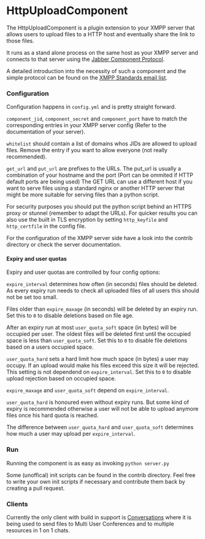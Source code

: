 # HttpUploadComponent

The HttpUploadComponent is a plugin extension to your XMPP server that allows
users to upload files to a HTTP host and eventually share the link to those
files.

It runs as a stand alone process on the same host as your XMPP server and
connects to that server using the [Jabber Component
Protocol](http://xmpp.org/extensions/xep-0114.html).

A detailed introduction into the necessity of such a component and the simple
protocol can be found on the [XMPP Standards email
list](http://mail.jabber.org/pipermail/standards/2015-June/029969.html).

### Configuration

Configuration happens in `config.yml` and is pretty straight forward.

```component_jid```, ```component_secret``` and ```component_port``` have to match the corresponding entries in your XMPP
server config (Refer to the documentation of your server). 

```whitelist``` should contain a list of domains whos JIDs are allowed to
upload files. Remove the entry if you want to allow everyone (not really
recommended).

```get_url``` and ```put_url``` are prefixes to the URLs. The put_url is
usually a combination of your hostname and the port (Port can be ommited if
HTTP default ports are being used) The GET URL can use a different host if you
want to serve files using a standard nginx or another HTTP server that might be
more suitable for serving files than a python script.

For security purposes you should put the python script behind an HTTPS proxy or
stunnel (remember to adapt the URLs).  For quicker results you can also use the
built in TLS encryption by setting ```http_keyfile``` and ```http_certfile``` in the
config file.

For the configuration of the XMPP server side have a look into the contrib
directory or check the server documentation.

#### Expiry and user quotas

Expiry and user quotas are controlled by four config options:

```expire_interval``` determines how often (in seconds) files should be
deleted. As every expiry run needs to check all uploaded files of all
users this should not be set too small.

Files older than ```expire_maxage``` (in seconds) will be deleted by an
expiry run. Set this to ```0``` to disable deletions based on file age.

After an expiry run at most ```user_quota_soft``` space (in bytes) will be
occupied per user. The oldest files will be deleted first until the occupied
space is less than ```user_quota_soft```. Set this to ```0``` to disable
file deletions based on a users occupied space.

```user_quota_hard``` sets a hard limit how much space (in bytes) a user
may occupy. If an upload would make his files exceed this size it will be
rejected. This setting is not dependend on ```expire_interval```. Set
this to ```0``` to disable upload rejection based on occupied space.

```expire_maxage``` and ```user_quota_soft``` depend on ```expire_interval```.

```user_quota_hard``` is honoured even without expiry runs. But some kind
of expiry is recommended otherwise a user will not be able to upload
anymore files once his hard quota is reached.

The difference between ```user_quota_hard``` and ```user_quota_soft```
determines how much a user may upload per ```expire_interval```.

### Run

Running the component is as easy as invoking ```python server.py```

Some (unoffical) init scripts can be found in the contrib directory. Feel free
to write your own init scripts if necessary and contribute them back by
creating a pull request.

### Clients

Currently the only client with build in support is
[Conversations](http://conversations.im) where it is being used to send files
to Multi User Conferences and to multiple resources in 1 on 1 chats.

